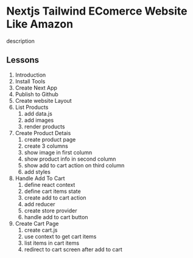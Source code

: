 # Nextjs Tailwind EComerce Website Like Amazon

description

## Lessons

1. Introduction
2. Install Tools
3. Create Next App
4. Publish to Github
5. Create website Layout
6. List Products
   1. add data.js
   2. add images
   3. render products
7. Create Product Detais
   1. create product page
   2. create 3 columns
   3. show image in first column
   4. show product info in second column
   5. show add to cart action on third column
   6. add styles
8. Handle Add To Cart
   1. define react context
   2. define cart items state
   3. create add to cart action
   4. add reducer
   5. create store provider
   6. handle add to cart button
9. Create Cart Page
   1. create cart.js
   2. use context to get cart items
   3. list items in cart items
   4. redirect to cart screen after add to cart
